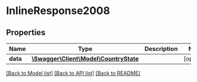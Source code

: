 # InlineResponse2008

## Properties
Name | Type | Description | Notes
------------ | ------------- | ------------- | -------------
**data** | [**\Swagger\Client\Model\CountryState**](CountryState.md) |  | [optional] 

[[Back to Model list]](../../README.md#documentation-for-models) [[Back to API list]](../../README.md#documentation-for-api-endpoints) [[Back to README]](../../README.md)

